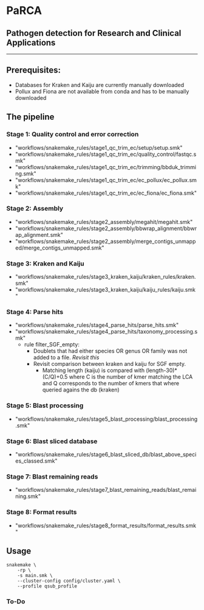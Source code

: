 
# PaRCA
## Pathogen detection for Research and Clinical Applications

---
## Prerequisites:
* Databases for Kraken and Kaiju are currently manually downloaded 
* Pollux and Fiona are not available from conda and has to be manually downloaded

## **The pipeline**

### Stage 1: Quality control and error correction
* "workflows/snakemake_rules/stage1_qc_trim_ec/setup/setup.smk"
* "workflows/snakemake_rules/stage1_qc_trim_ec/quality_control/fastqc.smk"
* "workflows/snakemake_rules/stage1_qc_trim_ec/trimming/bbduk_trimming.smk"
* "workflows/snakemake_rules/stage1_qc_trim_ec/ec_pollux/ec_pollux.smk"
* "workflows/snakemake_rules/stage1_qc_trim_ec/ec_fiona/ec_fiona.smk"

### Stage 2: Assembly
* "workflows/snakemake_rules/stage2_assembly/megahit/megahit.smk"
* "workflows/snakemake_rules/stage2_assembly/bbwrap_alignment/bbwrap_alignment.smk"
* "workflows/snakemake_rules/stage2_assembly/merge_contigs_unmapped/merge_contigs_unmapped.smk"

### Stage 3: Kraken and Kaiju
* "workflows/snakemake_rules/stage3_kraken_kaiju/kraken_rules/kraken.smk"
* "workflows/snakemake_rules/stage3_kraken_kaiju/kaiju_rules/kaiju.smk"

### Stage 4: Parse hits
* "workflows/snakemake_rules/stage4_parse_hits/parse_hits.smk"
* "workflows/snakemake_rules/stage4_parse_hits/taxonomy_processing.smk" 
  * rule filter_SGF_empty: 
    * Doublets that had either species OR genus OR family was not added to a file. *Revisit this*
	* Revisit comparison between kraken and kaiju for SGF empty.
	  * Matching length (kaiju) is compared with (length-30)*(C/Q)+0.5 where C is the number of kmer matching the LCA and Q corresponds to the number of kmers that where queried agains the db (kraken)
  
### Stage 5: Blast processing
* "workflows/snakemake_rules/stage5_blast_processing/blast_processing.smk" 

### Stage 6: Blast sliced database
* "workflows/snakemake_rules/stage6_blast_sliced_db/blast_above_species_classed.smk"

### Stage 7: Blast remaining reads
* "workflows/snakemake_rules/stage7_blast_remaining_reads/blast_remaining.smk"

### Stage 8: Format results
* "workflows/snakemake_rules/stage8_format_results/format_results.smk"

## Usage

```
snakemake \
    -rp \
    -s main.smk \
    --cluster-config config/cluster.yaml \
    --profile qsub_profile
```

### To-Do
